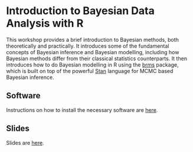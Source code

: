 # Introduction to Bayesian Data Analysis with R

This workshop provides a brief introduction to Bayesian methods, both theoretically and practically. 
It introduces some of the fundamental concepts of Bayesian inference and Bayesian modelling, including how Bayesian methods differ from their classical statistics counterparts.
It then introduces how to do Bayesian modelling in R using the [brms](https://paulbuerkner.com/brms/) package, which is built on top of the powerful [Stan](https://mc-stan.org/) language for MCMC based Bayesian inference.

## Software

Instructions on how to install the necessary software are [here](software.md).

## Slides

Slides are [here](https://mark-andrews.github.io/bayes-workshop-UoN-2025/).